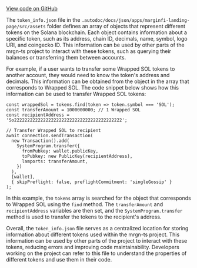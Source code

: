 [View code on GitHub](https://github.com/mrgnlabs/mrgn-ts/.autodoc/docs/json/apps/marginfi-landing-page/src/assets)

The `token_info.json` file in the `.autodoc/docs/json/apps/marginfi-landing-page/src/assets` folder defines an array of objects that represent different tokens on the Solana blockchain. Each object contains information about a specific token, such as its address, chain ID, decimals, name, symbol, logo URI, and coingecko ID. This information can be used by other parts of the mrgn-ts project to interact with these tokens, such as querying their balances or transferring them between accounts.

For example, if a user wants to transfer some Wrapped SOL tokens to another account, they would need to know the token's address and decimals. This information can be obtained from the object in the array that corresponds to Wrapped SOL. The code snippet below shows how this information can be used to transfer Wrapped SOL tokens:

```
const wrappedSol = tokens.find(token => token.symbol === 'SOL');
const transferAmount = 1000000000; // 1 Wrapped SOL
const recipientAddress = 'So22222222222222222222222222222222222222222';

// Transfer Wrapped SOL to recipient
await connection.sendTransaction(
  new Transaction().add(
    SystemProgram.transfer({
      fromPubkey: wallet.publicKey,
      toPubkey: new PublicKey(recipientAddress),
      lamports: transferAmount,
    })
  ),
  [wallet],
  { skipPreflight: false, preflightCommitment: 'singleGossip' }
);
```

In this example, the `tokens` array is searched for the object that corresponds to Wrapped SOL using the `find` method. The `transferAmount` and `recipientAddress` variables are then set, and the `SystemProgram.transfer` method is used to transfer the tokens to the recipient's address.

Overall, the `token_info.json` file serves as a centralized location for storing information about different tokens used within the mrgn-ts project. This information can be used by other parts of the project to interact with these tokens, reducing errors and improving code maintainability. Developers working on the project can refer to this file to understand the properties of different tokens and use them in their code.
